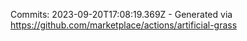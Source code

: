 Commits: 2023-09-20T17:08:19.369Z - Generated via https://github.com/marketplace/actions/artificial-grass
<br>
